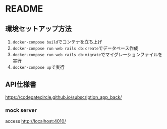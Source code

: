 # README

## 環境セットアップ方法
1. `docker-compose build`でコンテナを立ち上げ
2. `docker-compose run web rails db:create`でデータベース作成
3. `docker-compose run web rails db:migrate`でマイグレーションファイルを実行
4. `docker-compose up`で実行

## API仕様書
<https://codegatecircle.github.io/subscription_app_back/>

### mock server
access <http://localhost:4010/>
